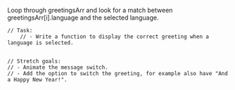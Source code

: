 Loop through greetingsArr and look for a match between greetingsArr[i].language and the selected language.

```
// Task:
    // - Write a function to display the correct greeting when a language is selected.


// Stretch goals:
// - Animate the message switch.
// - Add the option to switch the greeting, for example also have "And a Happy New Year!".
```